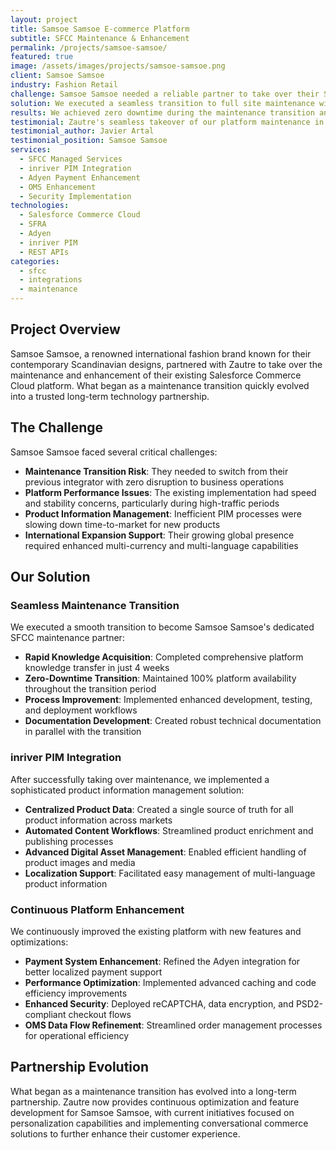 ```yaml
---
layout: project
title: Samsoe Samsoe E-commerce Platform
subtitle: SFCC Maintenance & Enhancement
permalink: /projects/samsoe-samsoe/
featured: true
image: /assets/images/projects/samsoe-samsoe.png
client: Samsoe Samsoe
industry: Fashion Retail
challenge: Samsoe Samsoe needed a reliable partner to take over their SFCC platform maintenance from their previous integrator with minimal disruption to their global operations.
solution: We executed a seamless transition to full site maintenance within just one month and continued adding valuable new features including inriver PIM integration.
results: We achieved zero downtime during the maintenance transition and subsequently improved platform performance and convertion rate
testimonial: Zautre's seamless takeover of our platform maintenance in just one month was impressive. Their continuous enhancements and reliable support have made them a trusted technology partner.
testimonial_author: Javier Artal
testimonial_position: Samsoe Samsoe
services:
  - SFCC Managed Services
  - inriver PIM Integration
  - Adyen Payment Enhancement
  - OMS Enhancement
  - Security Implementation
technologies:
  - Salesforce Commerce Cloud
  - SFRA
  - Adyen
  - inriver PIM
  - REST APIs
categories:
  - sfcc
  - integrations
  - maintenance
---
```


## Project Overview

Samsoe Samsoe, a renowned international fashion brand known for their contemporary Scandinavian designs, partnered with Zautre to take over the maintenance and enhancement of their existing Salesforce Commerce Cloud platform. What began as a maintenance transition quickly evolved into a trusted long-term technology partnership.

## The Challenge

Samsoe Samsoe faced several critical challenges:

- **Maintenance Transition Risk**: They needed to switch from their previous integrator with zero disruption to business operations
- **Platform Performance Issues**: The existing implementation had speed and stability concerns, particularly during high-traffic periods
- **Product Information Management**: Inefficient PIM processes were slowing down time-to-market for new products
- **International Expansion Support**: Their growing global presence required enhanced multi-currency and multi-language capabilities

## Our Solution

### Seamless Maintenance Transition

We executed a smooth transition to become Samsoe Samsoe's dedicated SFCC maintenance partner:

- **Rapid Knowledge Acquisition**: Completed comprehensive platform knowledge transfer in just 4 weeks
- **Zero-Downtime Transition**: Maintained 100% platform availability throughout the transition period
- **Process Improvement**: Implemented enhanced development, testing, and deployment workflows
- **Documentation Development**: Created robust technical documentation in parallel with the transition

### inriver PIM Integration

After successfully taking over maintenance, we implemented a sophisticated product information management solution:

- **Centralized Product Data**: Created a single source of truth for all product information across markets
- **Automated Content Workflows**: Streamlined product enrichment and publishing processes
- **Advanced Digital Asset Management**: Enabled efficient handling of product images and media
- **Localization Support**: Facilitated easy management of multi-language product information

### Continuous Platform Enhancement

We continuously improved the existing platform with new features and optimizations:

- **Payment System Enhancement**: Refined the Adyen integration for better localized payment support
- **Performance Optimization**: Implemented advanced caching and code efficiency improvements
- **Enhanced Security**: Deployed reCAPTCHA, data encryption, and PSD2-compliant checkout flows
- **OMS Data Flow Refinement**: Streamlined order management processes for operational efficiency

## Partnership Evolution

What began as a maintenance transition has evolved into a long-term partnership. Zautre now provides continuous optimization and feature development for Samsoe Samsoe, with current initiatives focused on personalization capabilities and implementing conversational commerce solutions to further enhance their customer experience.